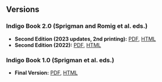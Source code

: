 ## Versions

### Indigo Book 2.0 (Sprigman and Romig et al. eds.)

- **Second Edition (2023 updates, 2nd printing):** [PDF](versions/indigobook-2.0-rev2023-2.pdf), [HTML](versions/indigobook-2.0-rev2023-2.html)
- **Second Edition (2022):** [PDF](versions/indigobook-2.0.pdf), [HTML](versions/indigobook-2.0.html)

### Indigo Book 1.0 (Sprigman et al. eds.)

- **Final Version:** [PDF](https://law.resource.org/pub/us/code/blue/IndigoBook.pdf), [HTML](https://law.resource.org/pub/us/code/blue/IndigoBook.html)




